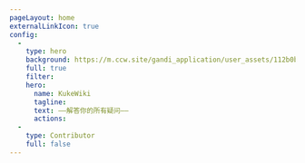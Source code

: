 ```yaml
---
pageLayout: home
externalLinkIcon: true
config:
  -
    type: hero
    background: https://m.ccw.site/gandi_application/user_assets/112b0b7697f2e2387b0c78cad7727b90.png
    full: true
    filter: 
    hero:
      name: KukeWiki
      tagline:
      text: ——解答你的所有疑问——
      actions:
  -
    type: Contributor
    full: false
---
```

